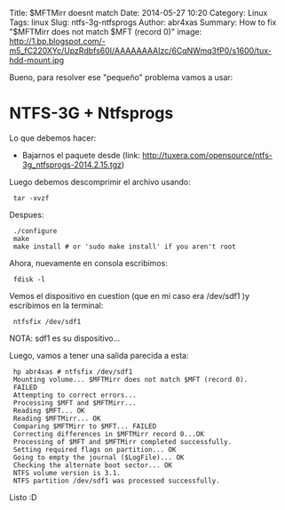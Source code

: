 Title: $MFTMirr doesnt match
Date: 2014-05-27 10:20
Category: Linux
Tags: linux
Slug: ntfs-3g-ntfsprogs
Author: abr4xas
Summary: How to fix "$MFTMirr does not match $MFT (record 0)"
image: http://1.bp.blogspot.com/-m5_fC220XYc/UpzRdbfs60I/AAAAAAAAIzc/6CqNWmq3fP0/s1600/tux-hdd-mount.jpg

Bueno, para resolver ese "pequeño" problema vamos a usar:

# NTFS-3G + Ntfsprogs

Lo que debemos hacer:

 * Bajarnos el paquete desde (link: http://tuxera.com/opensource/ntfs-3g_ntfsprogs-2014.2.15.tgz)
 
Luego debemos descomprimir el archivo usando: 

     tar -xvzf

Despues: 

     ./configure
     make
     make install # or 'sudo make install' if you aren't root

Ahora, nuevamente en consola escribimos: 

     fdisk -l

Vemos el dispositivo en cuestion (que en mi caso era /dev/sdf1 )y escribimos en la terminal:

     ntfsfix /dev/sdf1

NOTA: sdf1 es su dispositivo... 

Luego, vamos a  tener una salida parecida a esta:

     hp abr4xas # ntfsfix /dev/sdf1
     Mounting volume... $MFTMirr does not match $MFT (record 0).
     FAILED
     Attempting to correct errors... 
     Processing $MFT and $MFTMirr...
     Reading $MFT... OK
     Reading $MFTMirr... OK
     Comparing $MFTMirr to $MFT... FAILED
     Correcting differences in $MFTMirr record 0...OK
     Processing of $MFT and $MFTMirr completed successfully.
     Setting required flags on partition... OK
     Going to empty the journal ($LogFile)... OK
     Checking the alternate boot sector... OK
     NTFS volume version is 3.1.
     NTFS partition /dev/sdf1 was processed successfully.

Listo :D